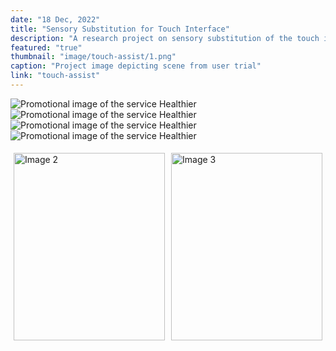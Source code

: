 ```yaml
---
date: "18 Dec, 2022"
title: "Sensory Substitution for Touch Interface"
description: "A research project on sensory substitution of the touch interface for BLV users"
featured: "true"
thumbnail: "image/touch-assist/1.png"
caption: "Project image depicting scene from user trial"
link: "touch-assist"
---
```



![Promotional image of the service Healthier](/image/touch-assist/1.png)
![Promotional image of the service Healthier](/image/touch-assist/2.png)
![Promotional image of the service Healthier](/image/touch-assist/3.png)
![Promotional image of the service Healthier](/image/touch-assist/4.png)

<div style="display: flex;">
    <div style="flex: 1; padding: 5px;">
        <img src="/image/touch-assist/5.png" alt="Image 2" style="width: 100%; object-fit: cover; height: 300px;">
    </div>
    <div style="flex: 1; padding: 5px;">
        <img src="/image/touch-assist/6.png" alt="Image 3" style="width: 100%;
        object-fit: cover; height: 300px;">
    </div>
</div>
